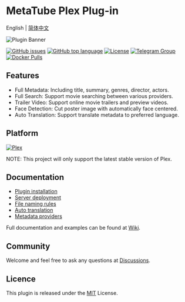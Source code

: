 # MetaTube Plex Plug-in

English | [简体中文](./README_ZH.md)

![Plugin Banner](https://metatube-community.github.io/images/banner-dark.png)

[![GitHub issues](https://img.shields.io/github/issues/metatube-community/MetaTube.bundle?logo=github)](https://github.com/metatube-community/MetaTube.bundle/issues)
[![GitHub top language](https://img.shields.io/github/languages/top/metatube-community/MetaTube.bundle?color=%23FFD43B&label=Python&logo=python)](https://github.com/metatube-community/MetaTube.bundle/search?l=python)
[![License](https://img.shields.io/github/license/metatube-community/MetaTube.bundle)](https://github.com/metatube-community/MetaTube.bundle/blob/main/LICENSE)
[![Telegram Group](https://img.shields.io/badge/Telegram-2CA5E0?logo=telegram&logoColor=white)](https://t.me/MetaTubePlugin)
[![Docker Pulls](https://img.shields.io/docker/pulls/metatube/metatube-server?logo=docker)](https://hub.docker.com/r/metatube/metatube-server)

## Features

- Full Metadata: Including title, summary, genres, director, actors.
- Full Search: Support movie searching between various providers.
- Trailer Video: Support online movie trailers and preview videos.
- Face Detection: Cut poster image with automatically face centered.
- Auto Translation: Support translate metadata to preferred language.

## Platform

[![Plex](https://img.shields.io/static/v1?color=%23E5A00D&style=for-the-badge&label=Plex&logo=data:image/svg+xml;base64,PHN2ZyB4bWxucz0iaHR0cDovL3d3dy53My5vcmcvMjAwMC9zdmciIHZpZXdCb3g9IjAgMCA1MTIgNTEyIj48cmVjdCB3aWR0aD0iNTEyIiBoZWlnaHQ9IjUxMiIgcng9IjE1JSIgZmlsbD0iIzI4MmEyZCIvPjxwYXRoIGQ9Ik0yNTYgNzBIMTQ4bDEwOCAxODYtMTA4IDE4NmgxMDhsMTA4LTE4NnoiIGZpbGw9IiNlNWEwMGQiLz48L3N2Zz4=&message=stable)](https://www.plex.tv/)

NOTE: This project will only support the latest stable version of Plex.

## Documentation

- [Plugin installation](https://metatube-community.github.io/wiki/plugin-installation/)
- [Server deployment](https://metatube-community.github.io/wiki/server-deployment/)
- [File naming rules](https://metatube-community.github.io/wiki/naming-rules/)
- [Auto translation](https://metatube-community.github.io/wiki/auto-translation/)
- [Metadata providers](https://metatube-community.github.io/wiki/metadata-providers/)

Full documentation and examples can be found at [Wiki](https://metatube-community.github.io/wiki/).

## Community

Welcome and feel free to ask any questions at [Discussions](https://github.com/metatube-community/MetaTube.bundle/discussions).

## Licence

This plugin is released under the [MIT](https://github.com/metatube-community/MetaTube.bundle/blob/main/LICENSE) License.

